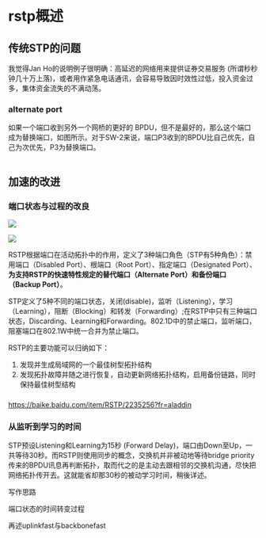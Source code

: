 # rstp概述

## 传统STP的问题

我觉得Jan Ho的说明例子很明确：高延迟的网络用来提供证券交易服务 (所谓秒秒钟几十万上落)，或者用作紧急电话通讯，会容易导致因时效性过低，投入资金过多，集体资金流失的不满动荡。

### alternate port

如果一个端口收到另外一个网桥的更好的 BPDU，但不是最好的，那么这个端口成为替换端口，如图所示。对于SW-2来说，端口P3收到的BPDU比自己优先，自己为次优先，P3为替换端口。

![]()

## 加速的改进

### 端口状态与过程的改良

![](https://i.postimg.cc/65THcH5q/43569.jpg)

![](https://i.postimg.cc/kGhGhvZN/57-35.png)





RSTP根据端口在活动拓扑中的作用，定义了3种端口角色（STP有5种角色）：禁用端口（Disabled Port）、根端口（Root Port）、指定端口（Designated Port）、**为支持RSTP的快速特性规定的替代端口（Alternate Port）和备份端口（Backup Port）**。

STP定义了5种不同的端口状态，关闭(disable)，监听（Listening），学习（Learning），阻断（Blocking）和转发（Forwarding）;在RSTP中只有三种端口状态，Discarding、Learning和Forwarding。802.1D中的禁止端口，监听端口，阻塞端口在802.1W中统一合并为禁止端口。

RSTP的主要功能可以归纳如下：

1. 发现并生成局域网的一个最佳树型拓扑结构
2. 发现拓扑故障并随之进行恢复，自动更新网络拓扑结构，启用备份链路，同时保持最佳树型结构

### 

https://baike.baidu.com/item/RSTP/2235256?fr=aladdin

### 从监听到学习的时间 

STP预设Listening和Learning为15秒 (Forward Delay)，端口由Down至Up，一共等待30秒。而RSTP则使用同步的概念，交换机并非被动地等待bridge priority传来的BPDU讯息再判断拓扑，取而代之的是主动去跟相邻的交换机沟通，尽快把网络拓扑传开去。这就能省却那30秒的被动学习时间，稍後详述。



写作思路

端口状态的时间转变过程

再述uplinkfast与backbonefast

